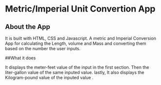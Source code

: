 # Metric/Imperial Unit Convertion App

## About the App

It is built with HTML, CSS and Javascript. A metric and Imperial Conversion App for calculating the Length, volume and Mass and converting them based on the number the user inputs.

##What it does

It displays the meter-feet value of the input in the first section.
Then the liter-gallon value of the same inputed value.
lastly, It also displays the Kilogram-pound value of the inputed value 
.
